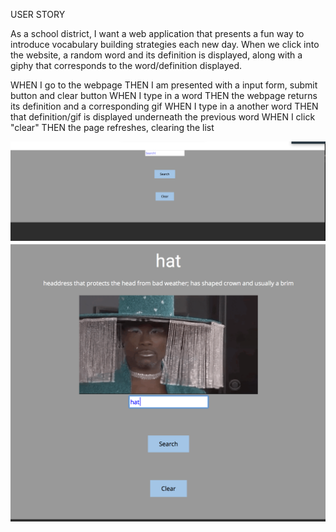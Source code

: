 USER STORY

As a school district, I want a web application that presents a fun way to introduce vocabulary building strategies each new day. When we click into the website, a random word and its definition is displayed, along with a giphy that corresponds to the word/definition displayed.


WHEN I go to the webpage
THEN I am presented with a input form, submit button and clear button
WHEN I type in a word
THEN the webpage returns its definition and a corresponding gif
WHEN I type in a another word
THEN that definition/gif is displayed underneath the previous word
WHEN I click "clear"
THEN the page refreshes, clearing the list

![EXAMPLE](./images/screenshot1.png) 
![EXAMPLE](./images/screenshot2.png)



